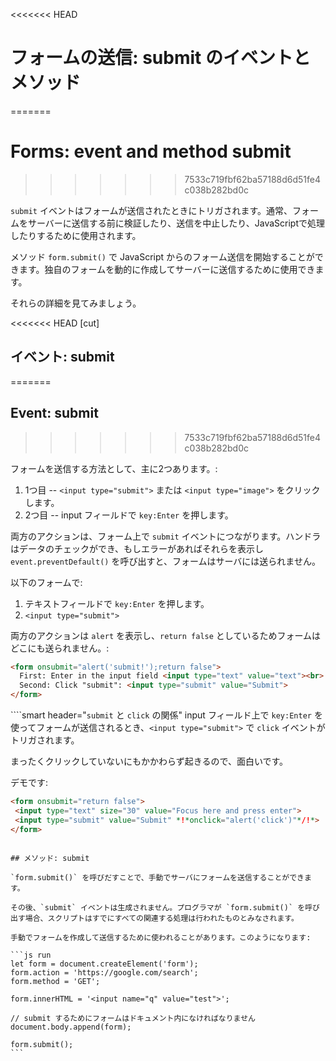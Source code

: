 <<<<<<< HEAD
# フォームの送信: submit のイベントとメソッド
=======
# Forms: event and method submit
>>>>>>> 7533c719fbf62ba57188d6d51fe4c038b282bd0c

`submit` イベントはフォームが送信されたときにトリガされます。通常、フォームをサーバーに送信する前に検証したり、送信を中止したり、JavaScriptで処理したりするために使用されます。

メソッド `form.submit()` で JavaScript からのフォーム送信を開始することができます。独自のフォームを動的に作成してサーバーに送信するために使用できます。

それらの詳細を見てみましょう。

<<<<<<< HEAD
[cut]

## イベント: submit
=======
## Event: submit
>>>>>>> 7533c719fbf62ba57188d6d51fe4c038b282bd0c

フォームを送信する方法として、主に2つあります。:

1. 1つ目 -- `<input type="submit">` または `<input type="image">` をクリックします。
2. 2つ目 -- input フィールドで `key:Enter` を押します。

両方のアクションは、フォーム上で `submit` イベントにつながります。ハンドラはデータのチェックができ、もしエラーがあればそれらを表示し `event.preventDefault()` を呼び出すと、フォームはサーバには送られません。

以下のフォームで:
1. テキストフィールドで `key:Enter` を押します。
2. `<input type="submit">`

両方のアクションは `alert` を表示し、`return false` としているためフォームはどこにも送られません。:

```html autorun height=60 no-beautify
<form onsubmit="alert('submit!');return false">
  First: Enter in the input field <input type="text" value="text"><br>
  Second: Click "submit": <input type="submit" value="Submit">
</form>
```

````smart header="`submit` と `click` の関係"
input フィールド上で `key:Enter` を使ってフォームが送信されるとき、`<input type="submit">` で `click` イベントがトリガされます。

まったくクリックしていないにもかかわらず起きるので、面白いです。

デモです:
```html autorun height=60
<form onsubmit="return false">
 <input type="text" size="30" value="Focus here and press enter">
 <input type="submit" value="Submit" *!*onclick="alert('click')"*/!*>
</form>
```

````

## メソッド: submit

`form.submit()` を呼びだすことで、手動でサーバにフォームを送信することができます。

その後、`submit` イベントは生成されません。プログラマが `form.submit()` を呼び出す場合、スクリプトはすでにすべての関連する処理は行われたものとみなされます。

手動でフォームを作成して送信するために使われることがあります。このようになります:

```js run
let form = document.createElement('form');
form.action = 'https://google.com/search';
form.method = 'GET';

form.innerHTML = '<input name="q" value="test">';

// submit するためにフォームはドキュメント内になければなりません
document.body.append(form);

form.submit();
```
